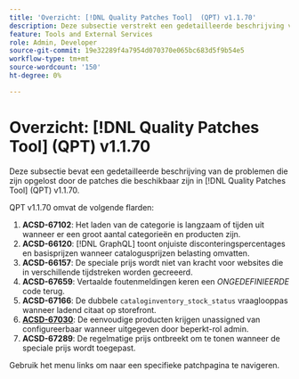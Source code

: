 ```yaml
---
title: 'Overzicht: [!DNL Quality Patches Tool]  (QPT) v1.1.70'
description: Deze subsectie verstrekt een gedetailleerde beschrijving van de kwesties die door de flarden beschikbaar in  [!DNL Quality Patches Tool]  (QPT) v1.1.70 worden bevestigd.
feature: Tools and External Services
role: Admin, Developer
source-git-commit: 19e32289f4a7954d070370e065bc683d5f9b54e5
workflow-type: tm+mt
source-wordcount: '150'
ht-degree: 0%

---
```


# Overzicht: [!DNL Quality Patches Tool] (QPT) v1.1.70

Deze subsectie bevat een gedetailleerde beschrijving van de problemen die zijn opgelost door de patches die beschikbaar zijn in [!DNL Quality Patches Tool] (QPT) v1.1.70.

QPT v1.1.70 omvat de volgende flarden:
1. **ACSD-67102**: Het laden van de categorie is langzaam of tijden uit wanneer er een groot aantal categorieën en producten zijn.
1. **ACSD-66120**: [!DNL GraphQL] toont onjuiste disconteringspercentages en basisprijzen wanneer catalogusprijzen belasting omvatten.
1. **ACSD-66157**: De speciale prijs wordt niet van kracht voor websites die in verschillende tijdstreken worden gecreeerd.
1. **ACSD-67659**: Vertaalde foutenmeldingen keren een *ONGEDEFINIEERDE* code terug.
1. **ACSD-67166**: De dubbele `cataloginventory_stock_status` vraaglooppas wanneer ladend citaat op storefront.
1. **[ACSD-67030](/help/tools/quality-patches-tool/patches-available-in-qpt/v1-1-70/acsd-67030.md)**: De eenvoudige producten krijgen unassigned van configureerbaar wanneer uitgegeven door beperkt-rol admin.
1. **ACSD-67289**: De regelmatige prijs ontbreekt om te tonen wanneer de speciale prijs wordt toegepast.

Gebruik het menu links om naar een specifieke patchpagina te navigeren.
